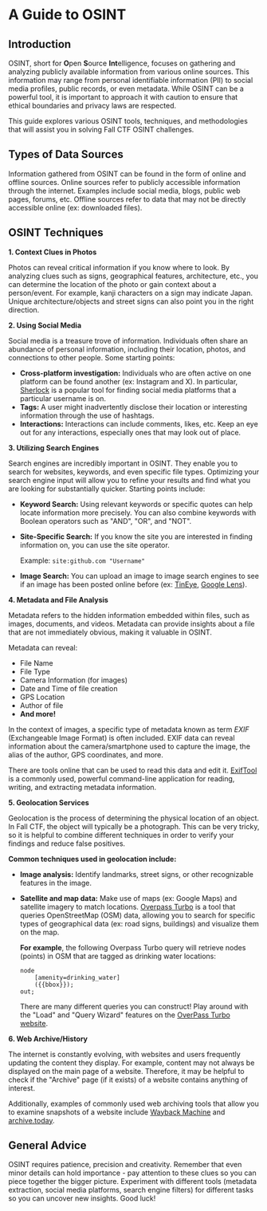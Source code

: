# **A Guide to OSINT**

## **Introduction**
OSINT, short for **O**pen **S**ource **Int**elligence, focuses on gathering and analyzing publicly available information from various online sources. This information may range from personal identifiable information (PII) to social media profiles, public records, or even metadata. While OSINT can be a powerful tool, it is important to approach it with caution to ensure that ethical boundaries and privacy laws are respected.

This guide explores various OSINT tools, techniques, and methodologies that will assist you in solving Fall CTF OSINT challenges. 

## **Types of Data Sources**
Information gathered from OSINT can be found in the form of online and offline sources. Online sources refer to publicly accessible information through the internet. Examples include social media, blogs, public web pages, forums, etc. Offline sources refer to data that may not be directly accessible online (ex: downloaded files).

## **OSINT Techniques**
**1. Context Clues in Photos**

Photos can reveal critical information if you know where to look. By analyzing clues such as signs, geographical features, architecture, etc., you can determine the location of the photo or gain context about a person/event. For example, kanji characters on a sign may indicate Japan. Unique architecture/objects and street signs can also point you in the right direction. 

**2. Using Social Media**

Social media is a treasure trove of information. Individuals often share an abundance of personal information, including their location, photos, and connections to other people. Some starting points:

* **Cross-platform investigation:** Individuals who are often active on one platform can be found another (ex: Instagram and X). In particular, [Sherlock](https://github.com/sherlock-project/sherlock) is a popular tool for finding social media platforms that a particular username is on.
* **Tags:** A user might inadvertently disclose their location or interesting information through the use of hashtags. 
* **Interactions:** Interactions can include comments, likes, etc. Keep an eye out for any interactions, especially ones that may look out of place. 

**3. Utilizing Search Engines**

Search engines are incredibly important in OSINT. They enable you to search for websites, keywords, and even specific file types. Optimizing your search engine input will allow you to refine your results and find what you are looking for substantially quicker. Starting points include:
* **Keyword Search:** Using relevant keywords or specific quotes can help locate information more precisely. You can also combine keywords with Boolean operators such as "AND", "OR", and "NOT". 
* **Site-Specific Search:** If you know the site you are interested in finding information on, you can use the site operator. 

    Example: ```site:github.com "Username"```
* **Image Search:** You can upload an image to image search engines to see if an image has been posted online before (ex: [TinEye](https://tineye.com/), [Google Lens](https://lens.google/)). 

**4. Metadata and File Analysis**

Metadata refers to the hidden information embedded within files, such as images, documents, and videos. Metadata can provide insights about a file that are not immediately obvious, making it valuable in OSINT.

Metadata can reveal:
- File Name
- File Type
- Camera Information (for images)
- Date and Time of file creation
- GPS Location
- Author of file
- **And more!**

In the context of images, a specific type of metadata known as term *EXIF* (Exchangeable Image Format) is often included. EXIF data can reveal information about the camera/smartphone used to capture the image, the alias of the author, GPS coordinates, and more.

There are tools online that can be used to read this data and edit it. [ExifTool](https://exiftool.org/) is a commonly used, powerful command-line application for reading, writing, and extracting metadata information. 

**5. Geolocation Services**

Geolocation is the process of determining the physical location of an object. In Fall CTF, the object will typically be a photograph. This can be very tricky, so it is helpful to combine different techniques in order to verify your findings and reduce false positives.

**Common techniques used in geolocation include:**
- **Image analysis:** Identify landmarks, street signs, or other recognizable features in the image. 
- **Satellite and map data:** Make use of maps (ex: Google Maps) and satellite imagery to match locations. [Overpass Turbo](https://overpass-turbo.eu/) is a tool that queries OpenStreetMap (OSM) data, allowing you to search for specific types of geographical data (ex: road signs, buildings) and visualize them on the map. 

    **For example**, the following Overpass Turbo query will retrieve nodes (points) in OSM that are tagged as drinking water locations:

    ```
    node
        [amenity=drinking_water]
        ({{bbox}});
    out;
    ```

    There are many different queries you can construct! Play around with the "Load" and "Query Wizard" features on the [OverPass Turbo website](https://overpass-turbo.eu/).

**6. Web Archive/History**

The internet is constantly evolving, with websites and users frequently updating the content they display. For example, content may not always be displayed on the main page of a website. Therefore, it may be helpful to check if the "Archive" page (if it exists) of a website contains anything of interest. 

Additionally, examples of commonly used web archiving tools that allow you to examine snapshots of a website include [Wayback Machine](https://web.archive.org/) and [archive.today](https://archive.ph/). 

## **General Advice**
OSINT requires patience, precision and creativity. Remember that even minor details can hold importance - pay attention to these clues so you can piece together the bigger picture. Experiment with different tools (metadata extraction, social media platforms, search engine filters) for different tasks so you can uncover new insights. Good luck!
